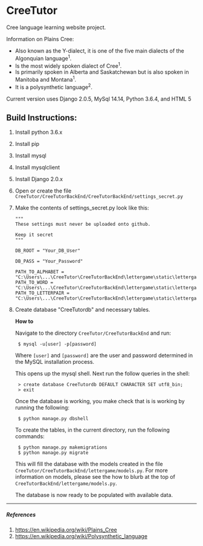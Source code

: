 # CreeTutor

Cree language learning website project.

Information on Plains Cree:
  * Also known as the Y-dialect, it is one of the five main dialects of the Algonquian language<sup>1</sup>.
  * Is the most widely spoken dialect of Cree<sup>1</sup>.
  * Is primarily spoken in Alberta and Saskatchewan but is also spoken in Manitoba and Montana<sup>1</sup>.
  * It is a polysynthetic language<sup>2</sup>.

Current version uses Django 2.0.5, MySql 14.14, Python 3.6.4, and HTML 5

## Build Instructions:
1. Install python 3.6.x
2. Install pip
3. Install mysql
4. Install mysqlclient
5. Install Django 2.0.x
6. Open or create the file `CreeTutor/CreeTutorBackEnd/CreeTutorBackEnd/settings_secret.py`
7. Make the contents of settings_secret.py look like this:

       """  
       These settings must never be uploaded onto github.

       Keep it secret
       """

       DB_ROOT = "Your_DB_User"

       DB_PASS = "Your_Password"

       PATH_TO_ALPHABET = "C:\Users\...\CreeTutor\CreeTutorBackEnd\lettergame\static\lettergame\sound\Alphabet"
       PATH_TO_WORD = "C:\Users\...\CreeTutor\CreeTutorBackEnd\lettergame\static\lettergame\sound\Words"
       PATH_TO_LETTERPAIR = "C:\Users\...\CreeTutor\CreeTutorBackEnd\lettergame\static\lettergame\sound\LetterPairs"

8. Create database "CreeTutordb" and necessary tables.

   **How to**

   Navigate to the directory `CreeTutor/CreeTutorBackEnd` and run:

        $ mysql -u[user] -p[password]

   Where `[user]` and `[password]` are the user and password determined in the MySQL installation process.


   This opens up the mysql shell. Next run the follow queries in the shell:

        > create database CreeTutordb DEFAULT CHARACTER SET utf8_bin;
        > exit
   
   Once the database is working, you make check that is is working by running the following:

        $ python manage.py dbshell

   To create the tables, in the current directory, run the following commands:

        $ python manage.py makemigrations
        $ python manage.py migrate

    This will fill the database with the models created in the file `CreeTutor/CreeTutorBackEnd/lettergame/models.py`. For   more information on models, please see the how to blurb at the top of `CreeTutorBackEnd/lettergame/models.py`.
    
    The database is now ready to be populated with available data.
 ---

##### References
  1. https://en.wikipedia.org/wiki/Plains_Cree
  2. https://en.wikipedia.org/wiki/Polysynthetic_language
